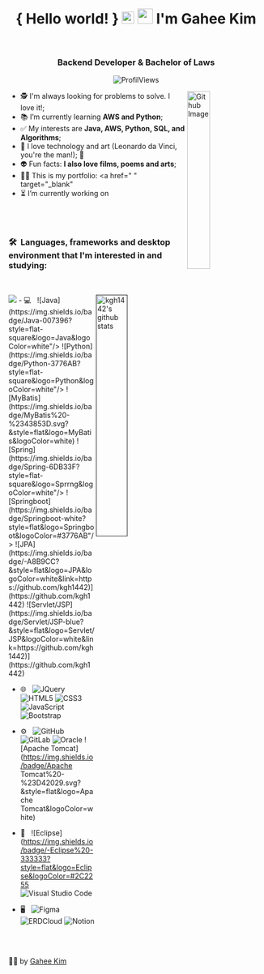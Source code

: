 <h1 align="center">{ Hello world! } 
                   <img src="https://github.com/rajput2107/rajput2107/blob/master/Assets/Earth.gif" width="24px">
                   <img src="https://raw.githubusercontent.com/iampavangandhi/iampavangandhi/master/gifs/Hi.gif" width="30px"> I'm Gahee Kim</h1>
 <p align="center"><br/>

  <!--
  <a href="https://www.linkedin.com/public-profile/settings?trk=d_flagship3_profile_self_view_public_profile&lipi=urn%3Ali%3Apage%3Ad_flagship3_profile_self_edit_contact_info%3B0eRLmcF7RMGODeWzWIo5qA%3D%3D"  target="_blank">
    <!-- <img src="https://img.shields.io/badge/-LinkedIn-blue?style=flat&logo=Linkedin&logoColor=white">
  </a>
  -->

  <!--
  <a href="mailto:kgh1442@gmail.com" target="_blank">
     <img src="https://img.shields.io/badge/-Gmail-c14438?style=flat&logo=Gmail&logoColor=white"> 
  </a>
  -->

</p>

<h3 align="center"> Backend Developer & Bachelor of Laws
  </h3>

<p align="center">
  <img alt="ProfilViews" src="https://views.whatilearened.today/views/github/kgh1442/kgh1442.svg" />
<!--  <img alt="visitors" src="https://visitor-badge.glitch.me/badge?page_id=kgh1442.kgh1442" />  -->
</p>

<img width="30%" align="right" alt="Github Image" src="https://media.giphy.com/media/fwbZnTftCXVocKzfxR/giphy.gif"/>

- 🕵️‍ I'm always looking for problems to solve. I love it!;
- 📚 I’m currently learning **AWS and Python**;
- ✅ My interests are **Java, AWS, Python, SQL, and Algorithms**;
- 🤖 I love technology and art (Leonardo da Vinci, you're the man!); 🎨
- 👽 Fun facts: **I also love films, poems and arts**;
- 👨‍🚀 This is my portfolio: <a href=" " target="_blank" </a>
- ⏳ I’m currently working on <a href=" " target="_blank"> </a>

<br/>
<br/>

<h3>🛠 &nbsp;Languages, frameworks and desktop environment that I'm interested in and studying:</h3> 
<br/>
<p>

  <a href=" ">
  <img width="35%" align="right" alt="kgh1442's github stats" src="https://github-readme-stats.vercel.app/api/top-langs/?username=kgh1442&count_private=true&theme=dracula">
  </a>

  <img src="https://img.shields.io/badge/이름-색상코드?style=flat-square&logo=로고명&logoColor=로고색"/>
- 💻 &nbsp;
  ![Java](https://img.shields.io/badge/Java-007396?style=flat-square&logo=Java&logoColor=white"/>
  ![Python](https://img.shields.io/badge/Python-3776AB?style=flat-square&logo=Python&logoColor=white"/>
  ![MyBatis](https://img.shields.io/badge/MyBatis%20-%2343853D.svg?&style=flat&logo=MyBatis&logoColor=white)
  ![Spring](https://img.shields.io/badge/Spring-6DB33F?style=flat-square&logo=Sprrng&logoColor=white"/>
  ![Springboot](https://img.shields.io/badge/Springboot-white?style=flat&logo=Springboot&logoColor=#3776AB"/>
  ![JPA](https://img.shields.io/badge/-A8B9CC?&style=flat&logo=JPA&logoColor=white&link=https://github.com/kgh1442)](https://github.com/kgh1442) 
  ![Servlet/JSP](https://img.shields.io/badge/Servlet/JSP-blue?&style=flat&logo=Servlet/JSP&logoColor=white&link=https://github.com/kgh1442)](https://github.com/kgh1442) 

- 🌐 &nbsp;
  ![JQuery](https://img.shields.io/badge/JQuery%20-%2320232a.svg?&style=flat&logo=JQuery&logoColor=white)
  ![HTML5](https://img.shields.io/badge/HTML5%20-%23E34F26.svg?&style=flat&logo=html5&logoColor=white)
  ![CSS3](https://img.shields.io/badge/-CSS3-549FDE?style=flat-square&logo=css3&logoColor=white)
  ![JavaScript](https://img.shields.io/badge/-JavaScript-black?style=flat-square&logo=javascript&logoColor=white)
  ![Bootstrap](https://img.shields.io/badge/BootStrap%20-%23563D7C.svg?&style=flat&logo=bootstrap&logoColor=white)
  
- ⚙️ &nbsp;
  ![GitHub](https://img.shields.io/badge/GitHub%20-%23121011.svg?&style=flat&logo=github&logoColor=white)
  ![GitLab](https://img.shields.io/badge/GitLab%20-%23121011.svg?&style=flat&logo=gitlab&logoColor=white)
  ![Oracle](https://img.shields.io/badge/Oracle-%2300f.svg?&style=flat&logo=Oracle&logoColor=white)
  ![Apache Tomcat](https://img.shields.io/badge/Apache Tomcat%20-%23D42029.svg?&style=flat&logo=Apache Tomcat&logoColor=white)

- 🔧 &nbsp;
  ![Eclipse](https://img.shields.io/badge/-Eclipse%20-333333?style=flat&logo=Eclipse&logoColor=#2C2255
  ![Visual Studio Code](https://img.shields.io/badge/-Visual%20Studio%20Code-333333?style=flat&logo=visual-studio-code&logoColor=007ACC)
  
  
- 🖥 &nbsp;
  ![Figma](https://img.shields.io/badge/-Figma%20-%23F24E1E.svg?&style=flat&logo=figma&logoColor=white)
  ![ERDCloud](https://img.shields.io/badge/-ERDCloud-00ADEF?style=flat-square&logo=ERDCloud&logoColor=white)
  ![Notion](https://img.shields.io/badge/-Notion-16C60C?style=flat-square&logo=Notion&logoColor=white)

<br/>

<br/>

<p align="center">

👨‍🚀 by [Gahee Kim](https://github.com/kgh1442)

</p>
